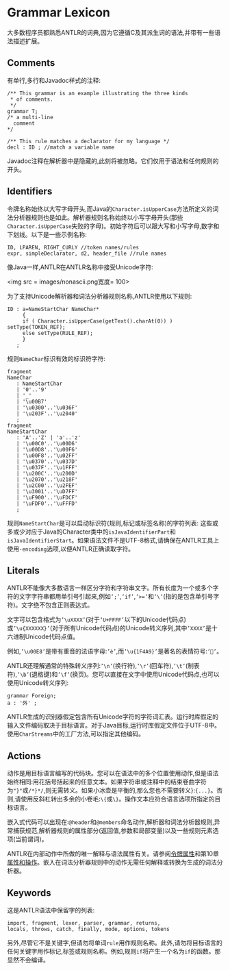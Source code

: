 # Grammar Lexicon

大多数程序员都熟悉ANTLR的词典,因为它遵循C及其派生词的语法,并带有一些语法描述扩展。

## Comments

有单行,多行和Javadoc样式的注释:

```
/** This grammar is an example illustrating the three kinds
 * of comments.
 */
grammar T;
/* a multi-line
  comment
*/

/** This rule matches a declarator for my language */
decl : ID ; //match a variable name
```

Javadoc注释在解析器中是隐藏的,此刻将被忽略。它们仅用于语法和任何规则的开头。

## Identifiers

令牌名称始终以大写字母开头,而Java的`Character.isUpperCase`方法所定义的词法分析器规则也是如此。解析器规则名称始终以小写字母开头(那些`Character.isUpperCase`失败的字母)。初始字符后可以跟大写和小写字母,数字和下划线。以下是一些示例名称:

```
ID, LPAREN, RIGHT_CURLY //token names/rules
expr, simpleDeclarator, d2, header_file //rule names
```

像Java一样,ANTLR在ANTLR名称中接受Unicode字符:

<img src = images/nonascii.png宽度= 100>

为了支持Unicode解析器和词法分析器规则名称,ANTLR使用以下规则:

```
ID : a=NameStartChar NameChar*
     {  
     if ( Character.isUpperCase(getText().charAt(0)) ) setType(TOKEN_REF);
     else setType(RULE_REF);
     }  
   ;
```

规则`NameChar`标识有效的标识符字符:

```
fragment
NameChar
   : NameStartChar
   | '0'..'9'
   | '_'
   | '\u00B7'
   | '\u0300'..'\u036F'
   | '\u203F'..'\u2040'
   ;
fragment
NameStartChar
   : 'A'..'Z' | 'a'..'z'
   | '\u00C0'..'\u00D6'
   | '\u00D8'..'\u00F6'
   | '\u00F8'..'\u02FF'
   | '\u0370'..'\u037D'
   | '\u037F'..'\u1FFF'
   | '\u200C'..'\u200D'
   | '\u2070'..'\u218F'
   | '\u2C00'..'\u2FEF'
   | '\u3001'..'\uD7FF'
   | '\uF900'..'\uFDCF'
   | '\uFDF0'..'\uFFFD'
   ;
```

规则`NameStartChar`是可以启动标识符(规则,标记或标签名称)的字符列表:
这些或多或少对应于Java的Character类中的`isJavaIdentifierPart`和`isJavaIdentifierStart`。如果语法文件不是UTF-8格式,请确保在ANTLR工具上使用`-encoding`选项,以便ANTLR正确读取字符。

## Literals

ANTLR不能像大多数语言一样区分字符和字符串文字。所有长度为一个或多个字符的文字字符串都用单引号引起来,例如`’;’`,`’if’`,`’>=’`和`’\’`(指的是包含单引号字符)。文字绝不包含正则表达式。

文字可以包含格式为`’\uXXXX’`(对于`’U+FFFF’`以下的Unicode代码点)或`’\u{XXXXXX}’`(对于所有Unicode代码点)的Unicode转义序列,其中`’XXXX’`是十六进制Unicode代码点值。

例如,`’\u00E8’`是带有重音的法语字母:`’è’`,而`’\u{1F4A9}’`是著名的表情符号:`’💩’`。

ANTLR还理解通常的特殊转义序列:`’\n’`(换行符),`’\r’`(回车符),`’\t’`(制表符),`’\b’`(退格键)和`’\f’`(换页)。您可以直接在文字中使用Unicode代码点,也可以使用Unicode转义序列:

```
grammar Foreign;
a : '外' ;
```

ANTLR生成的识别器假定包含所有Unicode字符的字符词汇表。运行时库假定的输入文件编码取决于目标语言。对于Java目标,运行时库假定文件位于UTF-8中。使用`CharStreams`中的工厂方法,可以指定其他编码。

## Actions

动作是用目标语言编写的代码块。您可以在语法中的多个位置使用动作,但是语法始终相同:用花括号括起来的任意文本。如果字符串或注释中的结束卷曲字符为`"}"`或`/*}*/`,则无需转义。如果小冰壶是平衡的,那么您也不需要转义}:`{...}`。否则,请使用反斜杠转出多余的小卷毛:`\{`或`\}`。操作文本应符合语言选项所指定的目标语言。

嵌入式代码可以出现在:`@header`和`@members`命名动作,解析器和词法分析器规则,异常捕获规范,解析器规则的属性部分(返回值,参数和局部变量)以及一些规则元素选项(当前谓词)。

ANTLR在内部动作中所做的唯一解释与语法属性有关。请参阅[令牌属性](http://pragprog.com/book/tpantlr2/the-definitive-antlr-4-reference)和第10章[属性和操作](http://pragprog.com/book/tpantlr2/权威antlr-4-参考)。嵌入在词法分析器规则中的动作无需任何解释或转换为生成的词法分析器。

## Keywords

这是ANTLR语法中保留字的列表:

```
import, fragment, lexer, parser, grammar, returns,
locals, throws, catch, finally, mode, options, tokens
```
  
另外,尽管它不是关键字,但请勿将单词`rule`用作规则名称。此外,请勿将目标语言的任何关键字用作标记,标签或规则名称。例如,规则`if`将产生一个名为`if`的函数。那显然不会编译。